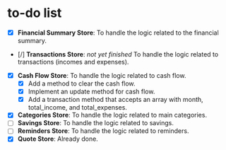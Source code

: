 # to-do list
- [x] **Financial Summary Store**: To handle the logic related to the financial summary.
- [/] **Transactions Store**: *not yet finished* To handle the logic related to transactions (incomes and expenses).
- [X] **Cash Flow Store**: To handle the logic related to cash flow.
  - [X] Add a method to clear the cash flow.
  - [X] Implement an update method for cash flow.
  - [X] Add a transaction method that accepts an array with month, total_income, and total_expenses.
- [X] **Categories Store**: To handle the logic related to main categories.
- [ ] **Savings Store**: To handle the logic related to savings.
- [ ] **Reminders Store**: To handle the logic related to reminders.
- [x] **Quote Store**: Already done.
